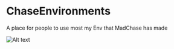 # ChaseEnvironments
A place for people to use most my Env that MadChase has made 


![Alt text](Main_Evns/360_env/PIC.png)
